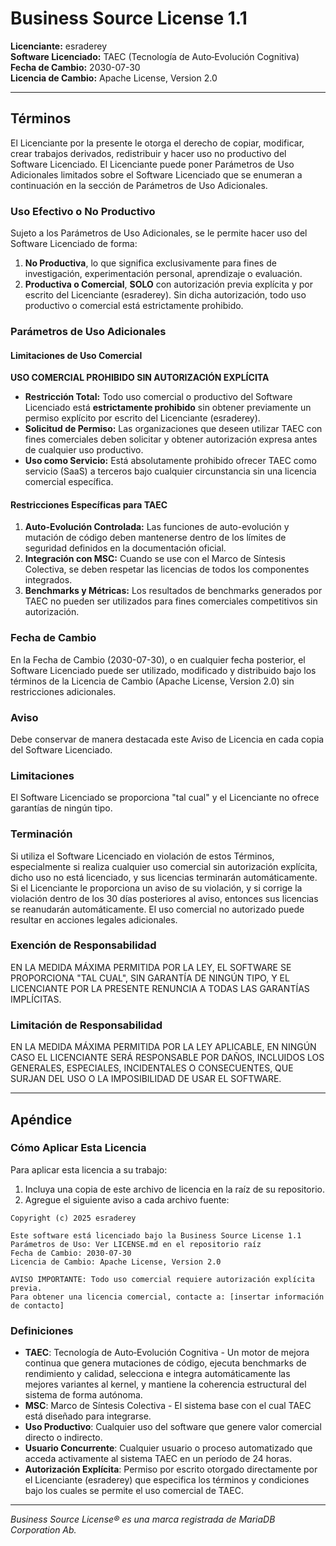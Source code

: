 # Business Source License 1.1

**Licenciante:** esraderey  
**Software Licenciado:** TAEC (Tecnología de Auto‑Evolución Cognitiva)  
**Fecha de Cambio:** 2030-07-30  
**Licencia de Cambio:** Apache License, Version 2.0  

---

## Términos

El Licenciante por la presente le otorga el derecho de copiar, modificar, crear trabajos derivados, redistribuir y hacer uso no productivo del Software Licenciado. El Licenciante puede poner Parámetros de Uso Adicionales limitados sobre el Software Licenciado que se enumeran a continuación en la sección de Parámetros de Uso Adicionales.

### Uso Efectivo o No Productivo

Sujeto a los Parámetros de Uso Adicionales, se le permite hacer uso del Software Licenciado de forma:

1. **No Productiva**, lo que significa exclusivamente para fines de investigación, experimentación personal, aprendizaje o evaluación.
2. **Productiva o Comercial**, **SOLO** con autorización previa explícita y por escrito del Licenciante (esraderey). Sin dicha autorización, todo uso productivo o comercial está estrictamente prohibido.

### Parámetros de Uso Adicionales

#### Limitaciones de Uso Comercial

**USO COMERCIAL PROHIBIDO SIN AUTORIZACIÓN EXPLÍCITA**

- **Restricción Total:** Todo uso comercial o productivo del Software Licenciado está **estrictamente prohibido** sin obtener previamente un permiso explícito por escrito del Licenciante (esraderey).
- **Solicitud de Permiso:** Las organizaciones que deseen utilizar TAEC con fines comerciales deben solicitar y obtener autorización expresa antes de cualquier uso productivo.
- **Uso como Servicio:** Está absolutamente prohibido ofrecer TAEC como servicio (SaaS) a terceros bajo cualquier circunstancia sin una licencia comercial específica.

#### Restricciones Específicas para TAEC

1. **Auto-Evolución Controlada:** Las funciones de auto-evolución y mutación de código deben mantenerse dentro de los límites de seguridad definidos en la documentación oficial.
2. **Integración con MSC:** Cuando se use con el Marco de Síntesis Colectiva, se deben respetar las licencias de todos los componentes integrados.
3. **Benchmarks y Métricas:** Los resultados de benchmarks generados por TAEC no pueden ser utilizados para fines comerciales competitivos sin autorización.

### Fecha de Cambio

En la Fecha de Cambio (2030-07-30), o en cualquier fecha posterior, el Software Licenciado puede ser utilizado, modificado y distribuido bajo los términos de la Licencia de Cambio (Apache License, Version 2.0) sin restricciones adicionales.

### Aviso

Debe conservar de manera destacada este Aviso de Licencia en cada copia del Software Licenciado.

### Limitaciones

El Software Licenciado se proporciona "tal cual" y el Licenciante no ofrece garantías de ningún tipo.

### Terminación

Si utiliza el Software Licenciado en violación de estos Términos, especialmente si realiza cualquier uso comercial sin autorización explícita, dicho uso no está licenciado, y sus licencias terminarán automáticamente. Si el Licenciante le proporciona un aviso de su violación, y si corrige la violación dentro de los 30 días posteriores al aviso, entonces sus licencias se reanudarán automáticamente. El uso comercial no autorizado puede resultar en acciones legales adicionales.

### Exención de Responsabilidad

EN LA MEDIDA MÁXIMA PERMITIDA POR LA LEY, EL SOFTWARE SE PROPORCIONA "TAL CUAL", SIN GARANTÍA DE NINGÚN TIPO, Y EL LICENCIANTE POR LA PRESENTE RENUNCIA A TODAS LAS GARANTÍAS IMPLÍCITAS.

### Limitación de Responsabilidad

EN LA MEDIDA MÁXIMA PERMITIDA POR LA LEY APLICABLE, EN NINGÚN CASO EL LICENCIANTE SERÁ RESPONSABLE POR DAÑOS, INCLUIDOS LOS GENERALES, ESPECIALES, INCIDENTALES O CONSECUENTES, QUE SURJAN DEL USO O LA IMPOSIBILIDAD DE USAR EL SOFTWARE.

---

## Apéndice

### Cómo Aplicar Esta Licencia

Para aplicar esta licencia a su trabajo:

1. Incluya una copia de este archivo de licencia en la raíz de su repositorio.
2. Agregue el siguiente aviso a cada archivo fuente:

```
Copyright (c) 2025 esraderey

Este software está licenciado bajo la Business Source License 1.1
Parámetros de Uso: Ver LICENSE.md en el repositorio raíz
Fecha de Cambio: 2030-07-30
Licencia de Cambio: Apache License, Version 2.0

AVISO IMPORTANTE: Todo uso comercial requiere autorización explícita previa.
Para obtener una licencia comercial, contacte a: [insertar información de contacto]
```

### Definiciones

- **TAEC**: Tecnología de Auto‑Evolución Cognitiva - Un motor de mejora continua que genera mutaciones de código, ejecuta benchmarks de rendimiento y calidad, selecciona e integra automáticamente las mejores variantes al kernel, y mantiene la coherencia estructural del sistema de forma autónoma.
- **MSC**: Marco de Síntesis Colectiva - El sistema base con el cual TAEC está diseñado para integrarse.
- **Uso Productivo**: Cualquier uso del software que genere valor comercial directo o indirecto.
- **Usuario Concurrente**: Cualquier usuario o proceso automatizado que acceda activamente al sistema TAEC en un período de 24 horas.
- **Autorización Explícita**: Permiso por escrito otorgado directamente por el Licenciante (esraderey) que especifica los términos y condiciones bajo los cuales se permite el uso comercial de TAEC.

---

*Business Source License® es una marca registrada de MariaDB Corporation Ab.*
